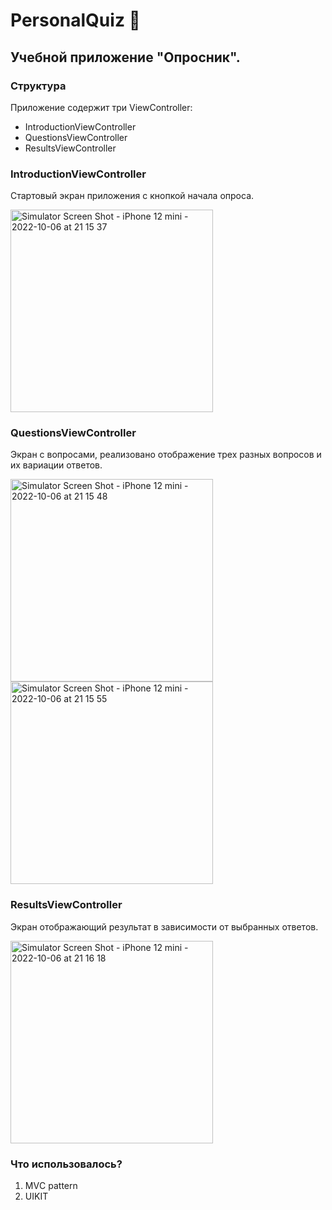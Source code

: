 # PersonalQuiz 📱

## Учебной приложение "Опросник".

### Структура

Приложение содержит три ViewController:

   - IntroductionViewController
   - QuestionsViewController
   - ResultsViewController

### IntroductionViewController

Стартовый экран приложения с кнопкой начала опроса.

<img width="324" alt="Simulator Screen Shot - iPhone 12 mini - 2022-10-06 at 21 15 37" src="https://user-images.githubusercontent.com/79163319/194390253-3c8e1469-8c65-4f92-8b87-d4633cc6e4b3.png">

### QuestionsViewController

Экран с вопросами, реализовано отображение трех разных вопросов и их вариации ответов.

<img width="324" alt="Simulator Screen Shot - iPhone 12 mini - 2022-10-06 at 21 15 48" src="https://user-images.githubusercontent.com/79163319/194391326-834ab9db-1263-4f2c-911f-411555080f64.png"> <img width="324" alt="Simulator Screen Shot - iPhone 12 mini - 2022-10-06 at 21 15 55" src="https://user-images.githubusercontent.com/79163319/194391350-f4673bc4-41b6-44f8-a82b-a28650401eb9.png">

### ResultsViewController

Экран отображающий результат в зависимости от выбранных ответов.

<img width="324" alt="Simulator Screen Shot - iPhone 12 mini - 2022-10-06 at 21 16 18" src="https://user-images.githubusercontent.com/79163319/194393723-5adfc43a-a81e-46ba-83aa-81e84fcacf3f.png">


### Что использовалось?
1. MVС pattern
2. UIKIT
